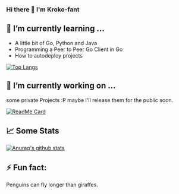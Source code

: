 ### Hi there 👋 I'm Kroko-fant

## 🌱 I’m currently learning ...
- A little bit of Go, Python and Java
- Programming a Peer to Peer Go Client in Go
- How to autodeploy projects

[![Top Langs](https://github-readme-stats.vercel.app/api/top-langs/?username=Kroko-fant&theme=tokyonight)](https://github.com/anuraghazra/github-readme-stats)


## 🔭 I’m currently working on ...

some private Projects :P maybe I'll release them for the public soon.

[![ReadMe Card](https://github-readme-stats.vercel.app/api/pin/?username=Kroko-fant&repo=Stock-Simulation&theme=tokyonight)](https://github.com/anuraghazra/github-readme-stats) 


## 📈 Some Stats

[![Anurag's github stats](https://github-readme-stats.vercel.app/api?username=Kroko-fant&theme=tokyonight&count_private=true&show_icons=true)](https://github.com/anuraghazra/github-readme-stats)

## ⚡ Fun fact:
Penguins can fly longer than giraffes.
